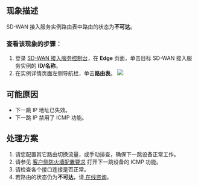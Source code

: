 ## 现象描述
SD-WAN 接入服务实例路由表中路由的状态为**不可达**。

### 查看该现象的步骤：
1. 登录 [SD-WAN 接入服务控制台](https://console.cloud.tencent.com/sas/edge)，在 **Edge** 页面，单击目标 SD-WAN 接入服务实例的 **ID/名称**。
2. 在实例详情页面左侧导航栏，单击**路由表**。
![](https://main.qcloudimg.com/raw/daf317d46550f2d3f6a90b1a895b338b.png)

## 可能原因
- 下一跳 IP 地址已失效。
- 下一跳 IP 禁用了 ICMP 功能。

## 处理方案
1. 请您配置其它路由切换流量，或手动排查，确保下一跳设备正常工作。
2. 请参见 [客户侧防火墙配置要求](https://cloud.tencent.com/document/product/1277/47322#pzyq) 打开下一跳设备的 ICMP 功能。
3. 请检查各个接口连接是否正常。
4. 若路由的状态仍为**不可达**，请[ 在线咨询](https://cloud.tencent.com/online-service?from=connect-us)。
